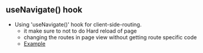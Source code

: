 ## useNavigate() hook

- Using 'useNavigate()' hook for client-side-routing.
  - it make sure to not to do Hard reload of page
  - changing the routes in page view without getting route specific code
  - [Example]()
